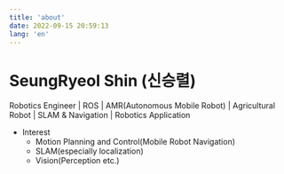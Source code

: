 ```yaml
---
title: 'about'
date: 2022-09-15 20:59:13
lang: 'en'
---
```


# SeungRyeol Shin (신승렬)

<div align="center">


</div>

Robotics Engineer | ROS | AMR(Autonomous Mobile Robot) | Agricultural Robot | SLAM & Navigation | Robotics Application

- Interest
  - Motion Planning and Control(Mobile Robot Navigation)
  - SLAM(especially localization)
  - Vision(Perception etc.)
